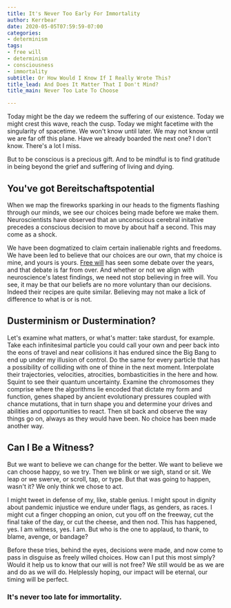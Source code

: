 ```yaml
---
title: It's Never Too Early For Immortality
author: Kerrbear
date: 2020-05-05T07:59:59-07:00
categories:
- determinism
tags:
- free will
- determinism
- consciousness
- immortality
subtitle: Or How Would I Know If I Really Wrote This?
title_lead: And Does It Matter That I Don't Mind?
title_main: Never Too Late To Choose

---
```

Today might be the day we redeem the suffering of our existence.  Today we might crest this wave, reach the cusp. Today we might facetime with the singularity of spacetime. We won't know until later. We may not know until we are far off this plane. Have we already boarded the next one? I don't know. There's a lot I miss.
<!--more-->
But to be conscious is a precious gift. And to be mindful is to find gratitude in being beyond the grief and suffering of living and dying.

## You've got **Bereitschaftspotential**

When we map the fireworks sparking in our heads to the figments flashing through our minds, we see our choices being made before we make them. Neuroscientists have observed that an unconscious cerebral initative precedes a conscious decision to move by about half a second. This may come as a shock.

We have been dogmatized to claim certain inalienable rights and freedoms. We have been led to believe that our choices are our own, that my choice is mine, and yours is yours. [Free will](https://www.wikiwand.com/en/Free_will) has seen some debate over the years, and that debate is far from over. And whether or not we align with neuroscience's latest findings, we need not stop believing in free will. You see, it may be that our beliefs are no more voluntary than our decisions. Indeed their recipes are quite similar. Believing may not make a lick of difference to what is or is not.

## Dusterminism or Dustermination?

Let's examine what matters, or what's matter: take stardust, for example. Take each infinitesimal particle you could call your own and peer back into the eons of travel and near collisions it has endured since the Big Bang to end up under my illusion of control. Do the same for every particle that has a possibility of colliding with one of thine in the next moment. Interpolate their trajectories, velocities, atrocities, bombasticities in the here and how. Squint to see their quantum uncertainty. Examine the chromosomes they comprise where the algorithms lie encoded that dictate my form and function, genes shaped by ancient evolutionary pressures coupled with chance mutations, that in turn shape you and determine your drives and abilities and opportunities to react. Then sit back and observe the way things go on, always as they would have been. No choice has been made another way.

## Can I Be a Witness?

But we want to believe we can change for the better. We want to believe we can choose happy, so we try. Then we blink or we sigh, stand or sit. We leap or we swerve, or scroll, tap, or type. But that was going to happen, wasn't it? We only think we chose to act.

I might tweet in defense of my, like, stable genius. I might spout in dignity about pandemic injustice we endure under flags, as genders, as races. I might cut a finger chopping an onion, cut you off on the freeway, cut the final take of the day, or cut the cheese, and then nod. This has happened, yes. I am witness, yes. I am. But who is the one to applaud, to thank, to blame, avenge, or bandage?

Before these tries, behind the eyes, decisions were made, and now come to pass in disguise as freely willed choices. How can I put this most simply? Would it help us to know that our will is not free? We still would be as we are and do as we will do. Helplessly hoping, our impact will be eternal, our timing will be perfect.

### It's never too late for immortality.
